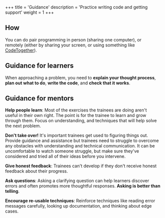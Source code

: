 +++
title = 'Guidance'
description = 'Practice writing code and getting support'
weight = 1
+++

## How

You can do pair programming in person (sharing one computer), or remotely (either by sharing your screen, or using something like [CodeTogether](https://marketplace.visualstudio.com/items?itemName=genuitecllc.codetogether)).

## Guidance for learners

When approaching a problem, you need to **explain your thought process**, **plan out what to do**, **write the code**, and **check that it works**.

## Guidance for mentors

**Help people learn**: Most of the exercises the trainees are doing aren't useful in their own right. The point is for the trainee to learn and grow through them. Focus on understanding, and techniques that will help solve the next problem.

**Don't take over!** It's important trainees get used to figuring things out. Provide guidance and assistance but trainees need to struggle to overcome any obstacles with understanding and technical communication. It can be uncomfortable to watch someone struggle, but make sure they've considered and tried all of their ideas before you intervene.

**Give honest feedback**: Trainees can't develop if they don't receive honest feedback about their progress.

**Ask questions**: Asking a clarifying question can help learners discover errors and often promotes more thoughtful responses. **Asking is better than telling**.

**Encourage re-usable techniques**: Reinforce techniques like reading error messages carefully, looking up documentation, and thinking about edge cases.
